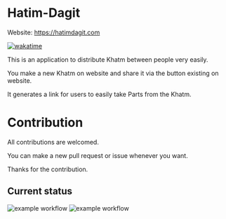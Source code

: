 # Hatim-Dagit

Website: https://hatimdagit.com

<a href="https://wakatime.com/badge/user/6b547ede-f703-4c06-a308-2fccea22eb8c/project/fdbb95bf-f97e-44c6-9a5d-ce2bd4548bcf"><img src="https://wakatime.com/badge/user/6b547ede-f703-4c06-a308-2fccea22eb8c/project/fdbb95bf-f97e-44c6-9a5d-ce2bd4548bcf.svg" alt="wakatime"></a>

This is an application to distribute Khatm between people very easily.

You make a new Khatm on website and share it via the button existing on website.

It generates a link for users to easily take Parts from the Khatm.


# Contribution

All contributions are welcomed. 

You can make a new pull request or issue whenever you want. 

Thanks for the contribution.








<h2>Current status</h2>

![example workflow](https://github.com/Yusuf-YENICERI/Hatim-Dagit/actions/workflows/firebase-hosting-merge.yml/badge.svg)
![example workflow](https://github.com/Yusuf-YENICERI/Hatim-Dagit/actions/workflows/firebase-hosting-pull-request.yml/badge.svg)
